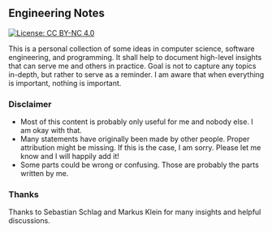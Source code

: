 ## Engineering Notes

[![License: CC BY-NC 4.0](https://img.shields.io/badge/License-CC%20BY--NC%204.0-lightgrey.svg)](https://creativecommons.org/licenses/by-nc/4.0/)

This is a personal collection of some ideas in computer science, software engineering, and programming. It shall help to document high-level insights that can serve me and others in practice. Goal is not to capture any topics in-depth, but rather to serve as a reminder. I am aware that when everything is important, nothing is important.


### Disclaimer

* Most of this content is probably only useful for me and nobody else. I am okay with that.
* Many statements have originally been made by other people. Proper attribution might be missing. If this is the case, I am sorry. Please let me know and I will happily add it!
* Some parts could be wrong or confusing. Those are probably the parts written by me.


### Thanks

Thanks to Sebastian Schlag and Markus Klein for many insights and helpful discussions.
